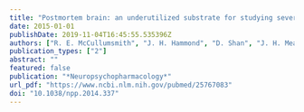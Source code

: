 ```yaml
---
title: "Postmortem brain: an underutilized substrate for studying severe mental illness"
date: 2015-01-01
publishDate: 2019-11-04T16:45:55.535396Z
authors: ["R. E. McCullumsmith", "J. H. Hammond", "D. Shan", "J. H. Meador-Woodruff"]
publication_types: ["2"]
abstract: ""
featured: false
publication: "*Neuropsychopharmacology*"
url_pdf: "https://www.ncbi.nlm.nih.gov/pubmed/25767083"
doi: "10.1038/npp.2014.337"
---
```


